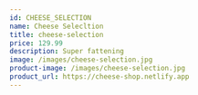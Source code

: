 ```yaml
---
id: CHEESE_SELECTION
name: Cheese Selecltion
title: cheese-selection
price: 129.99
description: Super fattening
image: /images/cheese-selection.jpg
product-image: /images/cheese-selection.jpg
product_url: https://cheese-shop.netlify.app
---
```

